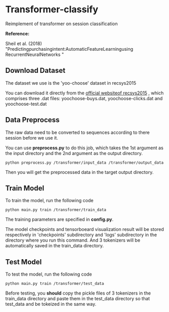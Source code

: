# Transformer-classify
Reimplement of transformer on session classification

**Reference:**

Sheil et al. (2018) "Predictingpurchasingintent:AutomaticFeatureLearningusing RecurrentNeuralNetworks "

## Download Dataset
The dataset we use is the 'yoo-choose' dataset in recsys2015

You can download it directly from the [official websiteof recsys2015](https://2015.recsyschallenge.com/challenge.html) , which comprises three .dat files: yoochoose-buys.dat, yoochoose-clicks.dat and yoochoose-test.dat

## Data Preprocess
The raw data need to be converted to sequences according to there session before we use it.

You can use **preprocess.py** to do this job, which takes the 1st argument as the input directory and the  2nd argument as the output directory.

`python preprocess.py /transformer/input_data /transformer/output_data`

Then you will get the preprocessed data in the target output directory.

## Train Model
To train the model, run the following code

 `python main.py train /transformer/train_data`
 
 The training parameters are specified in **config.py**.
 
 The model checkpoints and tensorboeard visualization result will be stored respectively in 'checkpoints' subdirectory and 'logs' subdirectory in the directory where you run this command. And 3 tokenizers will be automatically saved in the train_data directory.
 
 ## Test Model
 To test the model, run the following code

`python main.py train /transformer/test_data`

Before testing, you **should** copy the pickle files of 3 tokenizers in the train_data directory and paste them in the test_data directory so that test_data and be tokeized in the same way.
